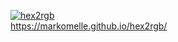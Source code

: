 [![hex2rgb](https://github.com/MarkoMelle/hex2rgb/actions/workflows/main.yml/badge.svg)](https://github.com/MarkoMelle/hex2rgb/actions/workflows/main.yml)  
https://markomelle.github.io/hex2rgb/
